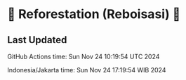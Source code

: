 
# 🌳 Reforestation (Reboisasi) 🌲

## Last Updated

GitHub Actions time: Sun Nov 24 10:19:54 UTC 2024

Indonesia/Jakarta time: Sun Nov 24 17:19:54 WIB 2024
